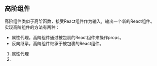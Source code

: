 ## 高阶组件
高阶组件类似于高阶函数，接受React组件作为输入，输出一个新的React组件。实现高阶组件的方法有两种：

- 属性代理。高阶组件通过被包裹的React组件来操作props。
- 反向继承。高阶组件继承于被包裹的React组件。

1. 属性代理
2. 